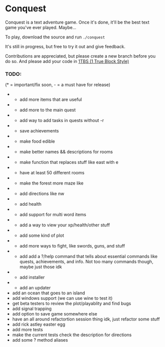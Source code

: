 Conquest
========

Conquest is a text adventure game. Once it's done, it'll be the best text game you've ever played. Maybe...

To play, download the source and run `./conquest`

It's still in progress, but free to try it out and give feedback.

Contributions are appreciated, but please create a new branch before you do so. And please add your code in [1TBS (1 True Block Style)](http://en.wikipedia.org/wiki/1TBS#Variant:_1TBS)

### TODO: 
(* = important/fix soon, - = a must have for release)

* * add more items that are useful
* * add more to the main quest
* * add way to add tasks in quests without -r
* - save achievements
* - make food edible
* - make better names && descriptions for rooms
* - make function that replaces stuff like east with e
* - have at least 50 different rooms
* - make the forest more maze like
* - add directions like nw
* - add health
* - add support for multi word items
* - add a way to view your xp/health/other stuff
* - add some kind of plot
* - add more ways to fight, like swords, guns, and stuff
* - add add a ?/help command that tells about essential commands like quests,
achievements, and info. Not too many commands though, maybe just those idk
* - add installer
* - add an updater
*   add an ocean that goes to an island
*   add windows support (we can use wine to test it)
*   get beta testers to review the plot/playablity and find bugs
*   add signal trapping
*   add option to save game somewhere else
*   have an all around refactortion session thing idk, just refactor some stuff
*   add rick astley easter egg
*   add more tests
*   make the current tests check the description for directions
*   add some ? method aliases

